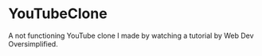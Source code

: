 # YouTubeClone
A not functioning YouTube clone I made by watching a tutorial by Web Dev Oversimplified.
